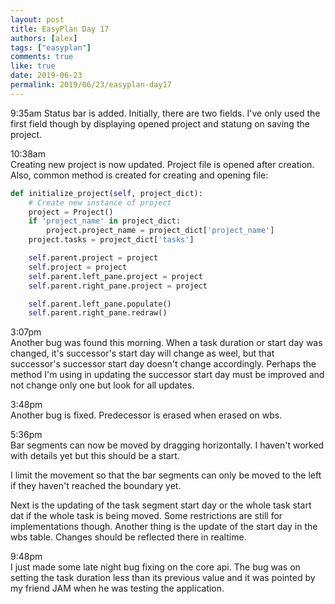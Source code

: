 ```yaml
---
layout: post
title: EasyPlan Day 17
authors: [alex]
tags: ["easyplan"]
comments: true
like: true
date: 2019-06-23
permalink: 2019/06/23/easyplan-day17
---
```

9:35am
Status bar is added. Initially, there are two fields. I've only used the first field though by displaying opened project and statung on saving the project.

10:38am  
Creating new project is now updated. Project file is opened after creation. Also, common method is created for creating and opening file:

```python
def initialize_project(self, project_dict):
    # Create new instance of project
    project = Project()
    if 'project_name' in project_dict:
        project.project_name = project_dict['project_name']
    project.tasks = project_dict['tasks']

    self.parent.project = project
    self.project = project
    self.parent.left_pane.project = project
    self.parent.right_pane.project = project

    self.parent.left_pane.populate()
    self.parent.right_pane.redraw()
```

3:07pm  
Another bug was found this morning. When a task duration or start day was changed, it's successor's start day will change as weel, but that successor's successor start day doesn't change accordingly. Perhaps the method I'm using in updating the successor start day must be improved and not change only one but look for all updates.

3:48pm  
Another bug is fixed. Predecessor is erased when erased on wbs.

5:36pm  
Bar segments can now be moved by dragging horizontally. I haven't worked with details yet but this should be a start.

I limit the movement so that the bar segments can only be moved to the left if they haven't reached the boundary yet.

 Next is the updating of the task segment start day or the whole task start dat if the whole task is being moved. Some restrictions are still for implementations though. Another thing is the update of the start day in the wbs table. Changes should be reflected there in realtime.

9:48pm  
I just made some late night bug fixing on the core api. The bug was on setting the task duration less than its previous value and it was pointed by my friend JAM when he was testing the application.
